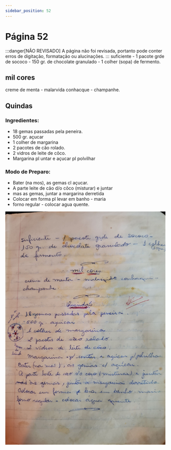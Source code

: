 ```yaml
---
sidebar_position: 52
---
```

# Página 52
:::danger[NÃO REVISADO]
A página não foi revisada, portanto pode conter erros de digitação, formatação ou alucinações.
:::
suficiente - 1 pacote grde de sococo -
150 gr. de chocolate granulado - 1 colher (sopa)
de fermento.

## mil cores
creme de menta - malarvida conhacque -
champanhe.

## Quindas

### Ingredientes:
*   18 gemas passadas pela peneira.
*   500 gr. açucar
*   1 colher de margarina
*   2 pacotes de cão rolado.
*   2 vidros de leite de côco.
*   Margarina pl untar e açucar pl polvilhar

### Modo de Preparo:
*   Bater (na mos), as gemas cl açucar.
*   A parte leite de cão d/o côco (misturar) e juntar
*   mas as gemas, juntar a margarina derretida
*   Colocar em forma pl levar em banho - maria
*   forno regular - colocar agua quente.

![imagem base](./images/page_52.png)
